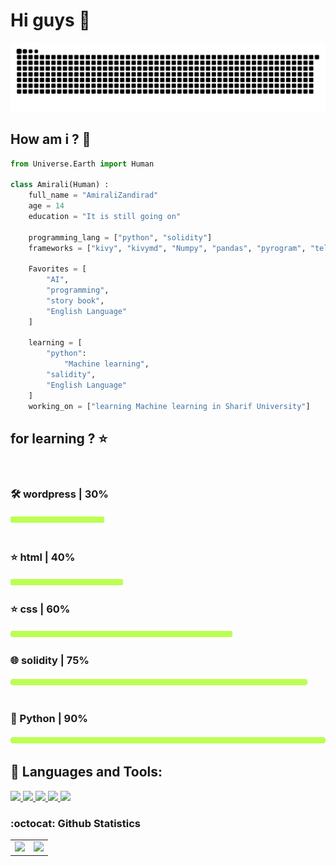 
# Hi guys 🙂 


<img src="https://raw.githubusercontent.com/AmiraliZandi/AmiraliZandi/250d6af04a65ff1f44c627afe80309f951e0a1dd/github-contribution-grid-snake.svg" alt="just for fun :D">

## How am i ? 🤔
```py
from Universe.Earth import Human

class Amirali(Human) :
    full_name = "AmiraliZandirad"
    age = 14
    education = "It is still going on"

    programming_lang = ["python", "solidity"]
    frameworks = ["kivy", "kivymd", "Numpy", "pandas", "pyrogram", "telegram-bot", "open-cv" , "Web3", "hashlib"]

    Favorites = [
        "AI",
        "programming",
        "story book",
        "English Language"
    ]

    learning = [
        "python":
            "Machine learning",
        "salidity",
        "English Language"
    ]
    working_on = ["learning Machine learning in Sharif University"]

```
## for learning ? ⭐
<br>
<h3 align="left">🛠️ wordpress | 30%</h3><img align="left" src="https://raw.githubusercontent.com/AmiraliZandi/AmiraliZandi/main/bar.png" width="150px" height="16px">
<br>
<br>
<h3 align="left">⭐ html | 40%</h3><img align="left" src="https://raw.githubusercontent.com/AmiraliZandi/AmiraliZandi/main/bar.png" width="180px" height="16px">
<br>

<h3 align="left">⭐ css | 60%</h3><img align="left" src="https://raw.githubusercontent.com/AmiraliZandi/AmiraliZandi/main/bar.png" width="355px" height="16px">
<br>
<h3 align="left">🌐 solidity | 75%</h3><img align="left" src="https://raw.githubusercontent.com/AmiraliZandi/AmiraliZandi/main/bar.png" width="475px" height="16px">
<br>
<br>
<h3 align="left"> 🐍 Python | 90%</h3><img align="left" src="https://raw.githubusercontent.com/AmiraliZandi/AmiraliZandi/main/bar.png" width="600px" height="16px">
<br>

## 🚀 Languages and Tools:
<p align="left"> 
        <a href="https://www.w3.org/html/" target="_blank"> <img src="https://img.icons8.com/color/48/000000/html-5.png"/> </a> 
        <a href="https://www.w3schools.com/css/" target="_blank"> <img src="https://img.icons8.com/color/48/000000/css3.png"/> </a>
        <a href="https://www.python.org" target="_blank"> <img src="https://img.icons8.com/color/48/000000/python.png"/> </a>
        <a href="https://solidity-by-example.org" target="_blank"> <img src="https://img.icons8.com/color/48/000000/solidity"/> </a>
        <a href="https://wordpress.com/" target="_blank"> <img src="https://img.icons8.com/color/48/000000/wordpress"/> </a>
    
</p>

### :octocat: Github Statistics

<table><tr><td><img src="https://github-readme-stats.vercel.app/api?username=AmiraliZandirad&show_icons=true&theme=gotham" /></td><td><img src="http://github-readme-streak-stats.herokuapp.com?user=AmiraliZandirad&theme=gotham"/></td></tr></table>
